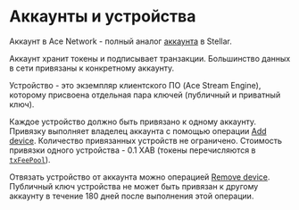 # Аккаунты и устройства

Аккаунт в Ace Network - полный аналог [аккаунта][1] в Stellar.

Аккаунт хранит токены и подписывает транзакции. Большинство данных в сети привязаны к конкретному аккаунту.

Устройство - это экземпляр клиентского ПО (Ace Stream Engine), которому присвоена отдельная пара ключей (публичный и приватный ключ).

Каждое устройство должно быть привязано к одному аккаунту. Привязку выполняет владелец аккаунта с помощью операции [Add device][2]. Количество привязанных устройств не ограничено. Стоимость привязки одного устройства - 0.1 XAB (токены перечисляются в [`txFeePool`][3]).

Отвязать устройство от аккаунта можно операцией [Remove device][4]. Публичный ключ устройства не может быть привязан к другому аккаунту в течение 180 дней после выполнения этой операции.

[1]: https://developers.stellar.org/docs/glossary/accounts/
[2]: ../list-of-operations/add-device.md
[3]: ../glossary/system-pools.md#txfeepool
[4]: ../list-of-operations/remove-device.md